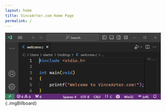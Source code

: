 ```yaml
---
layout: home
title: VinceArter.com Home Page
permalink: /
---
```


![Welcome Billboard](/assets/images/billboardwelcomemed.png "Welcome Billboard"){:.imgBillboard}
